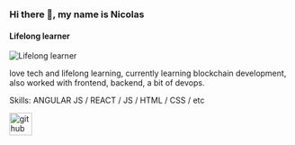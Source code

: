 ### Hi there 👋, my name is Nicolas
#### Lifelong learner
![Lifelong learner](https://media-exp1.licdn.com/dms/image/C5616AQGkD8tMUeqGzg/profile-displaybackgroundimage-shrink_350_1400/0/1594673417580?e=1653523200&v=beta&t=MSTUVjwEEWGNjH5tM3ZdgeKUwE4D7XhBzAteSvRt-M0)

love tech and lifelong learning, currently learning blockchain development, also worked with frontend, backend, a bit of devops. 

Skills: ANGULAR JS / REACT / JS / HTML / CSS / etc

[<img src='https://content.linkedin.com/content/dam/me/business/en-us/amp/brand-site/v2/bg/LI-Bug.svg.original.svg' alt='github' height='40'>](https://www.linkedin.com/in/nicolaslizarazo/)  
